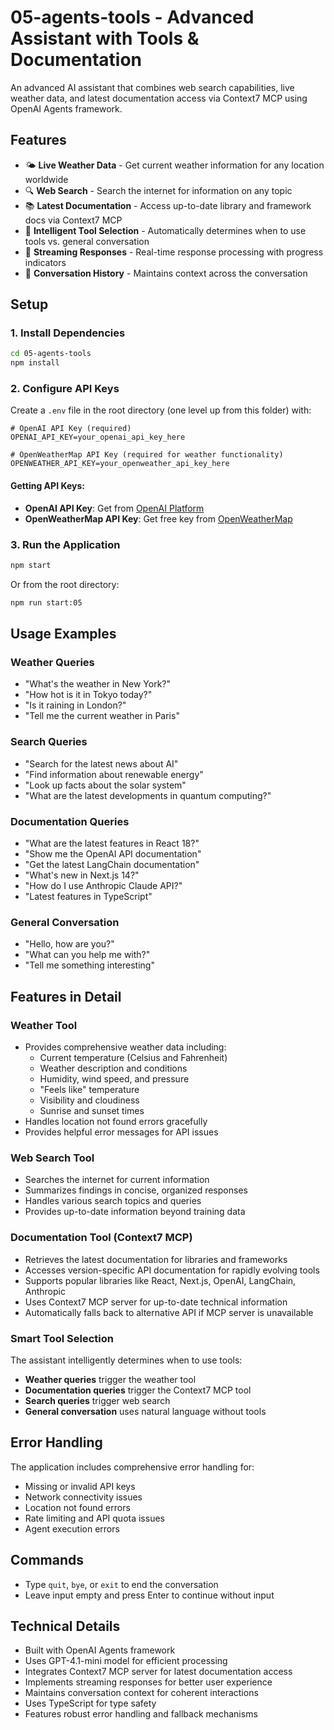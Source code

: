 # 05-agents-tools - Advanced Assistant with Tools & Documentation

An advanced AI assistant that combines web search capabilities, live weather data, and latest documentation access via Context7 MCP using OpenAI Agents framework.

## Features

- 🌤️ **Live Weather Data** - Get current weather information for any location worldwide
- 🔍 **Web Search** - Search the internet for information on any topic
- 📚 **Latest Documentation** - Access up-to-date library and framework docs via Context7 MCP
- 💬 **Intelligent Tool Selection** - Automatically determines when to use tools vs. general conversation
- 🔄 **Streaming Responses** - Real-time response processing with progress indicators
- 📝 **Conversation History** - Maintains context across the conversation

## Setup

### 1. Install Dependencies
```bash
cd 05-agents-tools
npm install
```

### 2. Configure API Keys
Create a `.env` file in the root directory (one level up from this folder) with:

```env
# OpenAI API Key (required)
OPENAI_API_KEY=your_openai_api_key_here

# OpenWeatherMap API Key (required for weather functionality)
OPENWEATHER_API_KEY=your_openweather_api_key_here
```

#### Getting API Keys:
- **OpenAI API Key**: Get from [OpenAI Platform](https://platform.openai.com/api-keys)
- **OpenWeatherMap API Key**: Get free key from [OpenWeatherMap](https://openweathermap.org/api)

### 3. Run the Application
```bash
npm start
```
Or from the root directory:
```bash
npm run start:05
```

## Usage Examples

### Weather Queries
- "What's the weather in New York?"
- "How hot is it in Tokyo today?"
- "Is it raining in London?"
- "Tell me the current weather in Paris"

### Search Queries
- "Search for the latest news about AI"
- "Find information about renewable energy"
- "Look up facts about the solar system"
- "What are the latest developments in quantum computing?"

### Documentation Queries
- "What are the latest features in React 18?"
- "Show me the OpenAI API documentation"
- "Get the latest LangChain documentation"
- "What's new in Next.js 14?"
- "How do I use Anthropic Claude API?"
- "Latest features in TypeScript"

### General Conversation
- "Hello, how are you?"
- "What can you help me with?"
- "Tell me something interesting"

## Features in Detail

### Weather Tool
- Provides comprehensive weather data including:
  - Current temperature (Celsius and Fahrenheit)
  - Weather description and conditions
  - Humidity, wind speed, and pressure
  - "Feels like" temperature
  - Visibility and cloudiness
  - Sunrise and sunset times
- Handles location not found errors gracefully
- Provides helpful error messages for API issues

### Web Search Tool
- Searches the internet for current information
- Summarizes findings in concise, organized responses
- Handles various search topics and queries
- Provides up-to-date information beyond training data

### Documentation Tool (Context7 MCP)
- Retrieves the latest documentation for libraries and frameworks
- Accesses version-specific API documentation for rapidly evolving tools
- Supports popular libraries like React, Next.js, OpenAI, LangChain, Anthropic
- Uses Context7 MCP server for up-to-date technical information
- Automatically falls back to alternative API if MCP server is unavailable

### Smart Tool Selection
The assistant intelligently determines when to use tools:
- **Weather queries** trigger the weather tool
- **Documentation queries** trigger the Context7 MCP tool
- **Search queries** trigger web search
- **General conversation** uses natural language without tools

## Error Handling

The application includes comprehensive error handling for:
- Missing or invalid API keys
- Network connectivity issues
- Location not found errors
- Rate limiting and API quota issues
- Agent execution errors

## Commands

- Type `quit`, `bye`, or `exit` to end the conversation
- Leave input empty and press Enter to continue without input

## Technical Details

- Built with OpenAI Agents framework
- Uses GPT-4.1-mini model for efficient processing
- Integrates Context7 MCP server for latest documentation access
- Implements streaming responses for better user experience
- Maintains conversation context for coherent interactions
- Uses TypeScript for type safety
- Features robust error handling and fallback mechanisms
